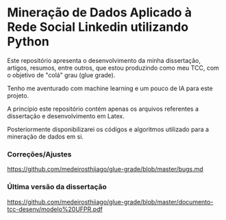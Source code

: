 # Mineração de Dados Aplicado à Rede Social Linkedin utilizando Python

Este repositório apresenta o desenvolvimento da minha dissertação, artigos, resumos, entre outros, que estou produzindo
como meu TCC, com o objetivo de "colá" grau (glue grade).

Tenho me aventurado com machine learning e um pouco de IA para este projeto.

A princípio este repositório contém apenas os arquivos referentes a dissertação e desenvolvimento em Latex.

Posteriormente disponibilizarei os códigos e algoritmos utilizado para a mineração de dados em si.


### Correções/Ajustes

https://github.com/medeirosthiiago/glue-grade/blob/master/bugs.md


### Última versão da dissertação

https://github.com/medeirosthiiago/glue-grade/blob/master/documento-tcc-desenv/modelo%20UFPR.pdf
